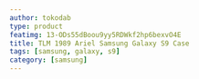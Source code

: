 ```yaml
---
author: tokodab
type: product
featimg: 13-ODs55dBoou9yy5RDWkf2hp6bexvO4E
title: TLM 1989 Ariel Samsung Galaxy S9 Case
tags: [samsung, galaxy, s9]
category: [samsung]
---
```

